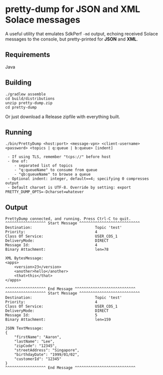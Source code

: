 # pretty-dump for JSON and XML Solace messages
A useful utility that emulates SdkPerf `-md` output, echoing received Solace messages to the console, but pretty-printed for **JSON** and **XML**.


## Requirements

Java


## Building

```
./gradlew assemble
cd build/distributions
unzip pretty-dump.zip
cd pretty-dump
```

Or just download a Release zipfile with everything built.


## Running

```
./bin/PrettyDump <host:port> <message-vpn> <client-username> <password> <topics | q:queue | b:queue> [indent]

 - If using TLS, remember "tcps://" before host
 - One of:
    - separated list of topics
    - "q:queueName" to consume from queue
    - "qb:queueName" to browse a queue
 - Optional indent: integer, default==4; specifying 0 compresses output
 - Default charset is UTF-8. Override by setting: export PRETTY_DUMP_OPTS=-Dcharset=whatever
```


## Output

```
PrettyDump connected, and running. Press Ctrl-C to quit.
^^^^^^^^^^^^^^^^^^ Start Message ^^^^^^^^^^^^^^^^^^^^^^^^^^^
Destination:                            Topic 'test'
Priority:                               4
Class Of Service:                       USER_COS_1
DeliveryMode:                           DIRECT
Message Id:                             4
Binary Attachment:                      len=78

XML BytesMessage:
<apps>
    <version>23</version>
    <another>hello</another>
    <that>this</that>
</apps>

^^^^^^^^^^^^^^^^^^ End Message ^^^^^^^^^^^^^^^^^^^^^^^^^^^
^^^^^^^^^^^^^^^^^^ Start Message ^^^^^^^^^^^^^^^^^^^^^^^^^^^
Destination:                            Topic 'test'
Priority:                               4
Class Of Service:                       USER_COS_1
DeliveryMode:                           DIRECT
Message Id:                             5
Binary Attachment:                      len=159

JSON TextMessage:
{
    "firstName": "Aaron",
    "lastName": "Lee",
    "zipCode": "12345",
    "streetAddress": "Singapore",
    "birthdayDate": "1999/01/02",
    "customerId": "12345"
}
^^^^^^^^^^^^^^^^^^ End Message ^^^^^^^^^^^^^^^^^^^^^^^^^^^
```
